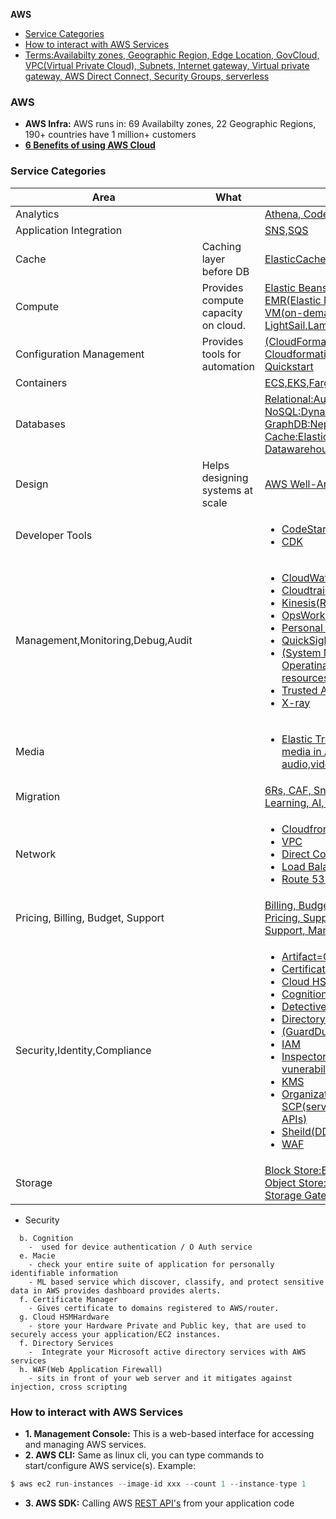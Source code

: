 **AWS**
- [Service Categories](#sc)
- [How to interact with AWS Services](#how)
- [Terms:Availabilty zones, Geographic Region, Edge Location, GovCloud, VPC(Virtual Private Cloud), Subnets, Internet gateway, Virtual private gateway, AWS Direct Connect, Security Groups, serverless](Terms)

### AWS
- **AWS Infra:** AWS runs in: 69 Availabilty zones, 22 Geographic Regions, 190+ countries have 1 million+ customers
- **[6 Benefits of using AWS Cloud](/System-Design/Concepts#adv)**

<a name=sc></a>
### Service Categories

|Area|What|Services|
|---|---|---|
|Analytics||[Athena, CodePipeline](Analytics)|
|Application Integration||[SNS,SQS](Application_Integration)|
|Cache|Caching layer before DB|[ElasticCache, DAX](/System-Design/Concepts/Cache/DB_Caches/)|
|Compute|Provides compute capacity on cloud.|[Elastic Beanstalk,EC2, EMR(Elastic Map Reduce), VM(on-demand,spot,reserved), LightSail,Lambda, ELB](compute)|
|Configuration Management|Provides tools for automation|[(CloudFormation(IaaS)=Template), Cloudformation, Config, Outpost, Quickstart](Configuration_Management)|
|Containers||[ECS,EKS,Fargate](Container)|
|Databases||[Relational:Aurora,RDS, NoSQL:DynamoDB,Accelrator GraphDB:Neptune, Cache:ElasticCache, Datawarehouse:RedShift, DMS](/System-Design/Concepts/Databases)|
|Design|Helps designing systems at scale|[AWS Well-Architected Framework](Design)|
|Developer Tools||[<ul><li>CodeStar</li> <li>CDK</li></ul>](Developer_Tools)|
|Management,Monitoring,Debug,Audit||[<ul><li>CloudWatch(Send Alarms)</li> <li>Cloudtrail(Audit)</li> <li>Kinesis(Real Time Data)</li> <li>OpsWork</li> <li>Personal Health Dashboard</li> <li>QuickSight</li> <li>(System Manager(SSM)=See Operatinal data of AWS resources take action)</li> <li>Trusted Advisor</li> <li>X-ray</li></ul>](Monitoring)|
|Media||[<ul><li>Elastic Transcoder=Convert media in Amazon S3 to audio,video</li></ul>](#Media)|
|Migration||[6Rs, CAF, Snow devices, Machine Learning, AI, Datasync](Migration_Innovation)|
|Network||[<ul><li>Cloudfront=CDN</li> <li>VPC</li> <li>Direct Connect</li> <li>Load Balancing</li> <li>Route 53=DNS</li><ul>](Network)|
|Pricing, Billing, Budget, Support|| [Billing, Budgets, Cost Explorer, Pricing, Support, AWS Free Tier, Support, MarketPlace](Pricing_Billing_Budget_Support)|
|Security,Identity,Compliance||[<ul><li>Artifact=Compliance</li> <li>Certificate Manager</li> <li>Cloud HSM</li> <li>Cognition</li> <li>Detective</li> <li>Directory Services</li> <li>(GuardDuty=Threat detection)</li> <li>IAM</li> <li>Inspector(security vunerabilites scanner)</li> <li>KMS</li> <li>Organizations(Has SCP(service control policy for APIs)</li> <li>Sheild(DDoS protection)</li> <li>WAF</li></ul>](Security)|
|Storage||[Block Store:EBS, File Store:EFS, Object Store:S3, macie, Glacier, Storage Gateway](Storage)|

- Security
```
  b. Cognition
    -  used for device authentication / O Auth service 
  e. Macie
    - check your entire suite of application for personally identifiable information
    - ML based service which discover, classify, and protect sensitive data in AWS provides dashboard provides alerts.
  f. Certificate Manager
    - Gives certificate to domains registered to AWS/router.
  g. Cloud HSMHardware
    - store your Hardware Private and Public key, that are used to securely access your application/EC2 instances.
  f. Directory Services
    -  Integrate your Microsoft active directory services with AWS services
  h. WAF(Web Application Firewall)
    - sits in front of your web server and it mitigates against injection, cross scripting
```

<a name=how></a>
### How to interact with AWS Services
- **1. Management Console:** This is a web-based interface for accessing and managing AWS services.
- **2. AWS CLI:** Same as linux cli, you can type commands to start/configure AWS service(s). Example:
```c
$ aws ec2 run-instances --image-id xxx --count 1 --instance-type 1
```
- **3. AWS SDK:** Calling AWS [REST API's](/Networking/OSI-Layers/Layer-7/WebServer_WebClient_WebService/WebClient_Connecting_WebServer/REST) from your application code
